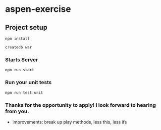 # aspen-exercise

## Project setup
```
npm install
```

```
createdb war
```

### Starts Server
```
npm run start
```


### Run your unit tests
```
npm run test:unit
```

### Thanks for the opportunity to apply! I look forward to hearing from you.
 - Improvements: break up play methods, less this, less ifs
